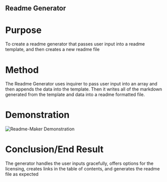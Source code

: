 ## Readme Generator

# Purpose

To create a readme generator that passes user input into a readme template, and then creates a new readme file

# Method

The Readme Generator uses inquirer to pass user input into an array and then appends the data into the template. Then it writes all of the markdown generated from the template and data into a readme formatted file. 

# Demonstration

![Readme-Maker Demonstration](ScreenCapture.gif)

# Conclusion/End Result

The generator handles the user inputs gracefully, offers options for the licensing, creates links in the table of contents, and generates the readme file as expected

